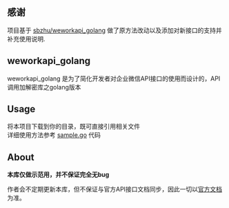 ## 感谢

项目基于 [sbzhu/weworkapi_golang](https://github.com/sbzhu/weworkapi_golang) 做了原方法改动以及添加对新接口的支持并补充使用说明.

## weworkapi_golang

weworkapi_golang 是为了简化开发者对企业微信API接口的使用而设计的，API调用加解密库之golang版本

## Usage

将本项目下载到你的目录，既可直接引用相关文件  
详细使用方法参考 [sample.go](https://github.com/lennon7c7/weworkapi_golang/blob/master/sample.go) 代码

## About

**本库仅做示范用，并不保证完全无bug**

作者会不定期更新本库，但不保证与官方API接口文档同步，因此一切以[官方文档](https://work.weixin.qq.com/api/doc)为准。
